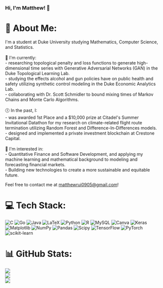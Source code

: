 ### Hi, I'm Matthew! 👋

# 💫 About Me:
I'm a student at Duke University studying Mathematics, Computer Science, and Statistics. <br><br>🌱 I'm currently:<br>- researching topological penalty and loss functions to generate high-dimensional time series with Generative Adversarial Networks (GAN) in the Duke Topological Learning Lab.<br>- studying the effects alcohol and gun policies have on public health and safety utilizing synthetic control modeling in the Duke Economic Analytics Lab.<br>- collaborating with Dr. Scott Schmidler to bound mixing times of Markov Chains and Monte Carlo Algorithms.<br><br>🕕 In the past, I:<br>- was awarded 1st Place and a $10,000 prize at Citadel's Summer Invitational Datathon for my research on climate-related flight route termination utilizing Random Forest and Difference-In-Differences models.<br>- designed and implemented a private investment blockchain at Crestone Capital.<br><br>🧠 I'm interested in:<br>- Quantitative Finance and Software Development, and applying my machine learning and mathematical background to modeling and forecasting financial markets.<br>- Building new technologies to create a more sustainable and equitable future.

Feel free to contact me at matthewrui0905@gmail.com!

# 💻 Tech Stack:
![C](https://img.shields.io/badge/c-%2300599C.svg?style=flat&logo=c&logoColor=white) ![Go](https://img.shields.io/badge/go-%2300ADD8.svg?style=flat&logo=go&logoColor=white) ![Java](https://img.shields.io/badge/java-%23ED8B00.svg?style=flat&logo=openjdk&logoColor=white) ![LaTeX](https://img.shields.io/badge/latex-%23008080.svg?style=flat&logo=latex&logoColor=white) ![Python](https://img.shields.io/badge/python-3670A0?style=flat&logo=python&logoColor=ffdd54) ![R](https://img.shields.io/badge/r-%23276DC3.svg?style=flat&logo=r&logoColor=white) ![MySQL](https://img.shields.io/badge/mysql-%2300000f.svg?style=flat&logo=mysql&logoColor=white) ![Canva](https://img.shields.io/badge/Canva-%2300C4CC.svg?style=flat&logo=Canva&logoColor=white) ![Keras](https://img.shields.io/badge/Keras-%23D00000.svg?style=flat&logo=Keras&logoColor=white) ![Matplotlib](https://img.shields.io/badge/Matplotlib-%23ffffff.svg?style=flat&logo=Matplotlib&logoColor=black) ![NumPy](https://img.shields.io/badge/numpy-%23013243.svg?style=flat&logo=numpy&logoColor=white) ![Pandas](https://img.shields.io/badge/pandas-%23150458.svg?style=flat&logo=pandas&logoColor=white) ![Scipy](https://img.shields.io/badge/SciPy-%230C55A5.svg?style=flat&logo=scipy&logoColor=%white) ![TensorFlow](https://img.shields.io/badge/TensorFlow-%23FF6F00.svg?style=flat&logo=TensorFlow&logoColor=white) ![PyTorch](https://img.shields.io/badge/PyTorch-%23EE4C2C.svg?style=flat&logo=PyTorch&logoColor=white) ![scikit-learn](https://img.shields.io/badge/scikit--learn-%23F7931E.svg?style=flat&logo=scikit-learn&logoColor=white)
# 📊 GitHub Stats:
![](https://github-readme-stats.vercel.app/api?username=mrui0905&theme=onedark&hide_border=false&include_all_commits=true&count_private=true)<br/>
![](https://github-readme-streak-stats.herokuapp.com/?user=mrui0905&theme=onedark&hide_border=false)<br/>
![](https://github-readme-stats.vercel.app/api/top-langs/?username=mrui0905&theme=onedark&hide_border=false&include_all_commits=true&count_private=true&layout=compact)

<!-- Proudly created with GPRM ( https://gprm.itsvg.in ) -->
